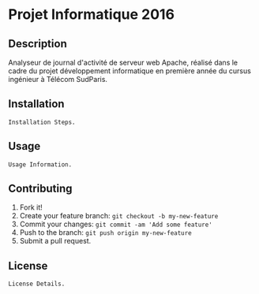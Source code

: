 # Projet Informatique 2016
## Description
Analyseur de journal d'activité de serveur web Apache, réalisé dans le cadre du projet développement informatique en première année du cursus ingénieur à Télécom SudParis.

## Installation

	Installation Steps.

## Usage

	Usage Information.

## Contributing

1. Fork it!
2. Create your feature branch: `git checkout -b my-new-feature`
3. Commit your changes: `git commit -am 'Add some feature'`
4. Push to the branch: `git push origin my-new-feature`
5. Submit a pull request.

## License

	License Details.
